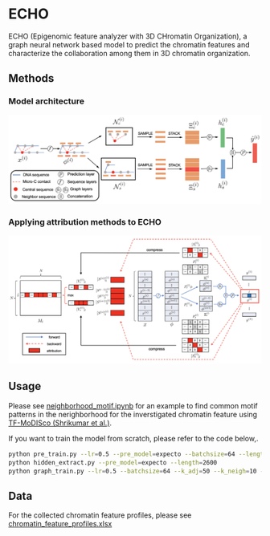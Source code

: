 # ECHO


ECHO (Epigenomic feature analyzer with 3D CHromatin Organization), a graph neural network based model to predict the chromatin features and characterize the collaboration among them in 3D chromatin organization. 


<!-- ## Dependencies

*  python==3.8.5
*  torch==1.7.1
*  scikit-learn==0.23.2
*  numpy==1.19.2
*  scipy==1.5.2 -->

## Methods
### Model architecture

<div align=center><img src="./doc/architecture.png" width="600px"></div>

### Applying attribution methods to ECHO

<div align=center><img src="./doc/attribution.png" width="600px"></div>


## Usage


Please see [neighborhood_motif.ipynb](neighborhood_motif.ipynb) for an example to find common motif patterns in the nerighborhood for the inverstigated chromatin feature using [TF-MoDISco (Shrikumar et al.)](https://github.com/kundajelab/tfmodisco).

If you want to train the model from scratch, please refer to the code below,. 

```bash 
python pre_train.py --lr=0.5 --pre_model=expecto --batchsize=64 --length=2600 --seq_length=1000
python hidden_extract.py --pre_model=expecto --length=2600
python graph_train.py --lr=0.5 --batchsize=64 --k_adj=50 --k_neigh=10 --pre_model=expecto
```
<!-- 
### Attribution scores on chromatin contacts according to certain chromatin feature prediction
e.g. attribute GM12878 H3k4me3 prediction to chromatin contacts

```bash
python attribution_contact.py --chromatin_feature=h3k4me3 --cell_line=gm12878
``` -->


## Data

For the collected chromatin feature profiles, please see [chromatin_feature_profiles.xlsx](https://github.com/liu-bioinfo-lab/echo/blob/main/doc/chromatin_feature_profiles.xlsx)

<!-- Please see https://drive.google.com/drive/folders/1rI9WRPb_MwM36sW6AH7INC63Vo5fVelb?usp=sharing for the label data.

Our input sequence data can be generated using the codes below with the downloaded reference genome data 
```bash
from util1 import generate_inputs
import pickle
with open('example/input_sample_poi.pickle','rb') as f:
  input_sample_poi=pickle.load(f)
with open('echo_data/ref_genome_200bp.pickle','rb') as f:
  ref_genome=pickle.load(f)
inputs={}
for chr in range(1,23):
  inputs[chr]=generate_inputs(input_sample_poi,chr,ref_genome)
```

Our neighhood data can be downloaded using the command lines below

```bash
pip install gdown
gdown --id 1nx8pRvG5CWkGQINS_f5Uk451A0Tt4NY5 --output neighbors_data.zip
unzip neighbors_data.zip
``` -->



<!-- ## Usage
In ```\utils\```, we provide the code for pre-processing data
### Model training
pre-train sequence layers 
```bash
python pre_train.py --lr=0.5 --pre_model=expecto --batchsize=64 --length=2600 --seq_length=1000
```
extracting hidden representations using pre-trained sequence layers 
```bash
python hidden_extract.py --pre_model=expecto --length=2600
```
training the graph layers with the extracted sequence hidden representations
```bash
python graph_train.py --lr=0.5 --batchsize=64 --k_adj=50 --k_neigh=10 --pre_model=expecto
```
Add ```--load_model``` for loading trained models, add ```--test``` for model testing.

In ```\models\```, we provide the trained models.
### Calculate attribution scores of Micro-C contact matrix
For the collected chromatin features profiles, please check  ```\doc\chromatin_feature_profiles.xlsx```
```bash 
python attribution_contact.py --chromatin_feature=ctcf --k_adj=50 --k_neigh=10
```
### Calculate attribution scores for the neighborhood 
e.g. attribute GM12878 H3k4me3 to the neighbor sequences 

First, get the corresponding attributed contact matrix
```bash
python attribution_contact.py --chromatin_feature=h3k4me3 --cell_line=gm12878
```
Next, calculate the attribution scores for selected neighbor sequences, patterns can be learnen from the neighbor sequences by using the tool TF-MoDISco
```bash
python attribution_neighborhood.py --chromatin_feature=h3k4me3 --cell_line=gm12878
```
 -->
